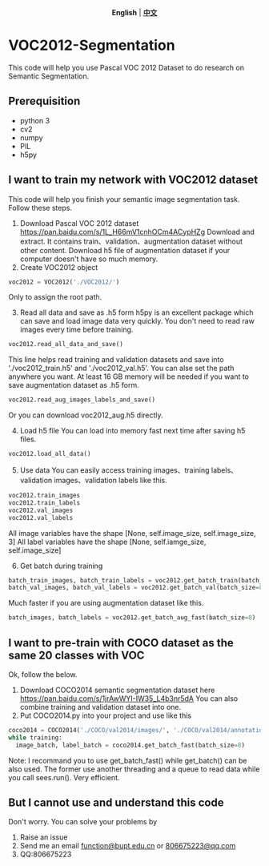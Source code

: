 <p align="center">
<strong>English</strong> | <a href="https://github.com/REFunction/VOC2012-Segmentation/master/blob/README_zh.md"><strong>中文</strong></a>
</p>

# VOC2012-Segmentation
This code will help you use Pascal VOC 2012 Dataset to do research on Semantic Segmentation.
## Prerequisition
- python 3
- cv2
- numpy
- PIL
- h5py
## I want to train my network with VOC2012 dataset
This code will help you finish your semantic image segmentation task. Follow these steps.
1. Download Pascal VOC 2012 dataset
https://pan.baidu.com/s/1L_H66mV1cnhOCm4ACypHZg
Download and extract. It contains train、validation、augmentation dataset without other content.
Download h5 file of augmentation dataset if your computer doesn't have so much memory.
2. Create VOC2012 object
``` python
voc2012 = VOC2012('./VOC2012/')
```
Only to assign the root path.

3. Read all data and save as .h5 form
h5py is an excellent package which can save and load image data very quickly. You don't need to read raw images every time before training.
``` python
voc2012.read_all_data_and_save()
```
This line helps read training and validation datasets and save into './voc2012_train.h5' and './voc2012_val.h5'. You can alse set the path anywhere you want.
At least 16 GB memory will be needed if you want to save augmentation dataset as .h5 form.
``` python
voc2012.read_aug_images_labels_and_save()
```
Or you can download voc2012_aug.h5 directly.

4. Load h5 file
You can load into memory fast next time after saving h5 files.
``` python
voc2012.load_all_data()
```
5. Use data
You can easily access training images、training labels、validation images、validation labels like this.
``` python
voc2012.train_images
voc2012.train_labels
voc2012.val_images
voc2012.val_labels
```
All image variables have the shape [None, self.image_size, self.image_size, 3]
All label variables have the shape [None, self.iamge_size, self.image_size]

6. Get batch during training
``` python
batch_train_images, batch_train_labels = voc2012.get_batch_train(batch_size=8)
batch_val_images, batch_val_labels = voc2012.get_batch_val(batch_size=8)
```
Much faster if you are using augmentation dataset like this.
``` python
batch_images, batch_labels = voc2012.get_batch_aug_fast(batch_size=8)
```
## I want to pre-train with COCO dataset as the same 20 classes with VOC
Ok, follow the below.
1. Download COCO2014 semantic segmentation dataset here https://pan.baidu.com/s/1jrAwWYI-IW35_L4b3nr5dA
  You can also combine training and validation dataset into one.
2. Put COCO2014.py into your project and use like this
``` python
coco2014 = COCO2014('./COCO/val2014/images/', './COCO/val2014/annotations/')
while training:
  image_batch, label_batch = coco2014.get_batch_fast(batch_size=8)
```
Note: I recommand you to use get_batch_fast() while get_batch() can be also used. The former use another threading and a queue to read data while you call sees.run(). Very efficient.
## But I cannot use and understand this code
Don't worry. You can solve your problems by
1. Raise an issue
2. Send me an email function@bupt.edu.cn or 806675223@qq.com
3. QQ:806675223

